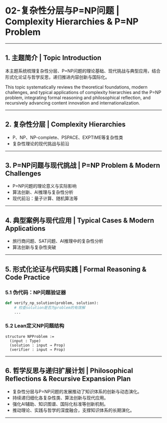 # 02-复杂性分层与P=NP问题 | Complexity Hierarchies & P=NP Problem

---

## 1. 主题简介 | Topic Introduction

本主题系统梳理复杂性分层、P=NP问题的理论基础、现代挑战与典型应用，结合形式化论证与哲学反思，递归推进内容创新与国际化。

This topic systematically reviews the theoretical foundations, modern challenges, and typical applications of complexity hierarchies and the P=NP problem, integrating formal reasoning and philosophical reflection, and recursively advancing content innovation and internationalization.

---

## 2. 复杂性分层 | Complexity Hierarchies

- P、NP、NP-complete、PSPACE、EXPTIME等复杂性类
- 复杂性理论的现代挑战与前沿

---

## 3. P=NP问题与现代挑战 | P=NP Problem & Modern Challenges

- P=NP问题的理论意义与实际影响
- 算法创新、AI推理与复杂性分析
- 现代前沿：量子计算、随机算法等

---

## 4. 典型案例与现代应用 | Typical Cases & Modern Applications

- 旅行商问题、SAT问题、AI推理中的复杂性分析
- 算法创新与复杂性突破

---

## 5. 形式化论证与代码实践 | Formal Reasoning & Code Practice

### 5.1 伪代码：NP问题验证器

```python
def verify_np_solution(problem, solution):
    # 检查solution是否为problem的有效解
    ...
```

### 5.2 Lean定义NP问题结构

```lean
structure NPProblem :=
  (input : Type)
  (solution : input → Prop)
  (verifier : input → Prop)
```

---

## 6. 哲学反思与递归扩展计划 | Philosophical Reflections & Recursive Expansion Plan

- 复杂性分层与P=NP问题的发展推动了知识体系的创新与动态演化。
- 持续递归细化各复杂性类、算法创新与现代应用。
- 强化AI辅助、知识图谱、国际化标准等创新机制。
- 推动理论、实践与哲学的深度融合，支撑知识体系的长期演化。

---
